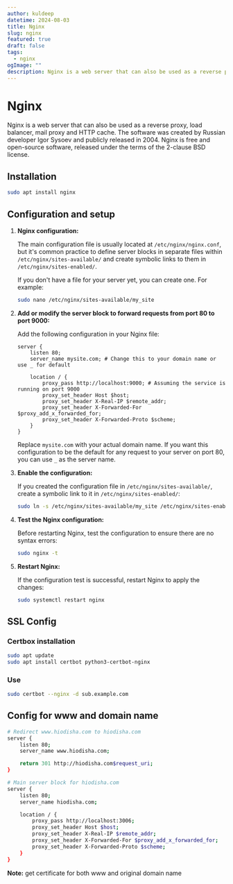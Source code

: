 ```yaml
---
author: kuldeep
datetime: 2024-08-03
title: Nginx
slug: nginx
featured: true
draft: false
tags:
  - nginx
ogImage: ""
description: Nginx is a web server that can also be used as a reverse proxy, load balancer, mail proxy and HTTP cache.
---
```


# Nginx
Nginx is a web server that can also be used as a reverse proxy, load balancer, mail proxy and HTTP cache. The software was created by Russian developer Igor Sysoev and publicly released in 2004. Nginx is free and open-source software, released under the terms of the 2-clause BSD license.

## Installation
```bash
sudo apt install nginx
```

## Configuration and setup
1. **Nginx configuration:**

   The main configuration file is usually located at `/etc/nginx/nginx.conf`, but it's common practice to define server blocks in separate files within `/etc/nginx/sites-available/` and create symbolic links to them in `/etc/nginx/sites-enabled/`.

   If you don't have a file for your server yet, you can create one. For example:
   ```bash
   sudo nano /etc/nginx/sites-available/my_site
   ```

2. **Add or modify the server block to forward requests from port 80 to port 9000:**

   Add the following configuration in your Nginx file:
   ```nginx
   server {
       listen 80;
       server_name mysite.com; # Change this to your domain name or use _ for default

       location / {
           proxy_pass http://localhost:9000; # Assuming the service is running on port 9000
           proxy_set_header Host $host;
           proxy_set_header X-Real-IP $remote_addr;
           proxy_set_header X-Forwarded-For $proxy_add_x_forwarded_for;
           proxy_set_header X-Forwarded-Proto $scheme;
       }
   }
   ```

   Replace `mysite.com` with your actual domain name. If you want this configuration to be the default for any request to your server on port 80, you can use `_` as the server name.

3. **Enable the configuration:**

   If you created the configuration file in `/etc/nginx/sites-available/`, create a symbolic link to it in `/etc/nginx/sites-enabled/`:
   ```bash
   sudo ln -s /etc/nginx/sites-available/my_site /etc/nginx/sites-enabled/
   ```

4. **Test the Nginx configuration:**

   Before restarting Nginx, test the configuration to ensure there are no syntax errors:
   ```bash
   sudo nginx -t
   ```

5. **Restart Nginx:**

   If the configuration test is successful, restart Nginx to apply the changes:
   ```bash
   sudo systemctl restart nginx
   ```


## SSL Config
### Certbox installation

```bash
sudo apt update
sudo apt install certbot python3-certbot-nginx
```

### Use
```bash
sudo certbot --nginx -d sub.example.com
```

## Config for www and domain name
```bash
# Redirect www.hiodisha.com to hiodisha.com
server {
    listen 80;
    server_name www.hiodisha.com;

    return 301 http://hiodisha.com$request_uri;
}

# Main server block for hiodisha.com
server {
    listen 80;
    server_name hiodisha.com;

    location / {
        proxy_pass http://localhost:3006;
        proxy_set_header Host $host;
        proxy_set_header X-Real-IP $remote_addr;
        proxy_set_header X-Forwarded-For $proxy_add_x_forwarded_for;
        proxy_set_header X-Forwarded-Proto $scheme;
    }
}
```

**Note:**
get certificate for both www and original domain name

